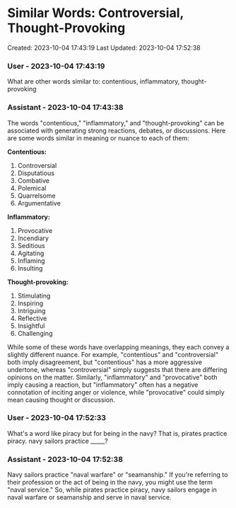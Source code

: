# Similar Words: Controversial, Thought-Provoking

Created: 2023-10-04 17:43:19
Last Updated: 2023-10-04 17:52:38

### User - 2023-10-04 17:43:19

What are other words similar to: contentious, inflammatory, thought-provoking

### Assistant - 2023-10-04 17:43:38

The words "contentious," "inflammatory," and "thought-provoking" can be associated with generating strong reactions, debates, or discussions. Here are some words similar in meaning or nuance to each of them:

**Contentious:**
1. Controversial
2. Disputatious
3. Combative
4. Polemical
5. Quarrelsome
6. Argumentative

**Inflammatory:**
1. Provocative
2. Incendiary
3. Seditious
4. Agitating
5. Inflaming
6. Insulting

**Thought-provoking:**
1. Stimulating
2. Inspiring
3. Intriguing
4. Reflective
5. Insightful
6. Challenging

While some of these words have overlapping meanings, they each convey a slightly different nuance. For example, "contentious" and "controversial" both imply disagreement, but "contentious" has a more aggressive undertone, whereas "controversial" simply suggests that there are differing opinions on the matter. Similarly, "inflammatory" and "provocative" both imply causing a reaction, but "inflammatory" often has a negative connotation of inciting anger or violence, while "provocative" could simply mean causing thought or discussion.

### User - 2023-10-04 17:52:33

What's a word like piracy but for being in the navy? That is, pirates practice piracy. navy sailors practice _____?

### Assistant - 2023-10-04 17:52:38

Navy sailors practice "naval warfare" or "seamanship." If you're referring to their profession or the act of being in the navy, you might use the term "naval service." So, while pirates practice piracy, navy sailors engage in naval warfare or seamanship and serve in naval service.

